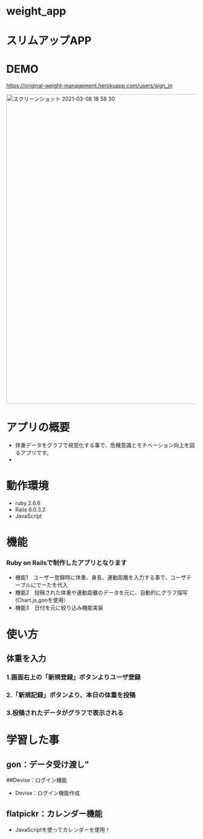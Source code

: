 # weight_app

# スリムアップAPP

 
# DEMO
 
https://original-weight-management.herokuapp.com/users/sign_in

<img width="818" alt="スクリーンショット 2021-03-08 18 58 30" src="https://user-images.githubusercontent.com/56257230/110416830-bbae0500-80d7-11eb-9864-c57aa521f484.png">


# アプリの概要
- 体重データをグラフで視覚化する事で、危機意識とモチベーション向上を図るアプリです。
- 


 
# 動作環境
 
 
* ruby 2.6.6
* Rails 6.0.3.2
* JavaScript

# 機能
### Ruby on Railsで制作したアプリとなります

- 機能1　ユーザー登録時に体重、身長、運動距離を入力する事で、ユーザテーブルにでーたを代入
- 機能2　投稿された体重や運動距離のデータを元に、自動的にグラフ描写(Chart.js,gonを使用）
- 機能3　日付を元に絞り込み機能実装



 
# 使い方

## 体重を入力

### 1.画面右上の「新規登録」ボタンよりユーザ登録
### 2.「新規記録」ボタンより、本日の体重を投稿
### 3.投稿されたデータがグラフで表示される


 


 
# 学習した事

## gon：データ受け渡し"


##Devise：ログイン機能
- Devise：ログイン機能作成

## flatpickr：カレンダー機能
-  JavaScriptを使ってカレンダーを使用！


